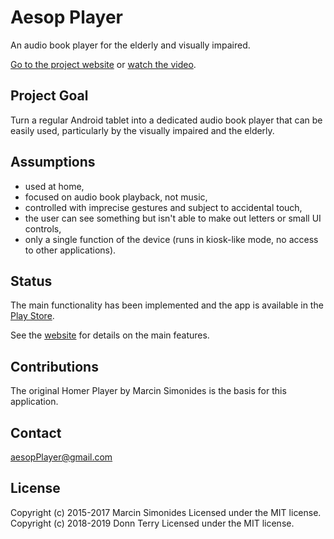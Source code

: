 Aesop Player 
============
An audio book player for the elderly and visually impaired.

[Go to the project website](http://donnKey.github.io/aesopPlayer/)
or
[watch the video](https://www.youtube.com/watch?v=RfLkoLtxzng).

Project Goal
------------
Turn a regular Android tablet into a dedicated audio book player that can be
easily used, particularly by the visually impaired and the elderly.

Assumptions
-----------
* used at home,
* focused on audio book playback, not music,
* controlled with imprecise gestures and subject to accidental touch,
* the user can see something but isn't able to make out letters or small UI
  controls,
* only a single function of the device (runs in kiosk-like mode, no access to
  other applications).

Status
------
The main functionality has been implemented and the app is available in the
[Play Store](https://play.google.com/store/apps/details?id=com.donnKey.aesopPlayer).

See the [website](http://donnKey.github.io/aesopPlayer/features.html) for details
on the main features.

Contributions
-------------
The original Homer Player by Marcin Simonides is the basis for this application.

Contact
-------
aesopPlayer@gmail.com

License
-------
Copyright (c) 2015-2017 Marcin Simonides Licensed under the MIT license.
Copyright (c) 2018-2019 Donn Terry Licensed under the MIT license.

